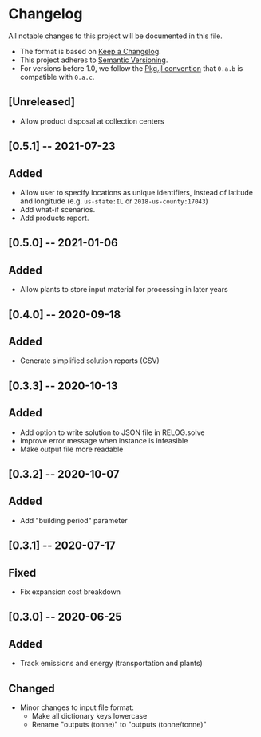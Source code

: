 # Changelog

All notable changes to this project will be documented in this file.

- The format is based on [Keep a Changelog][changelog].
- This project adheres to [Semantic Versioning][semver].
- For versions before 1.0, we follow the [Pkg.jl convention][pkjjl]
  that `0.a.b` is compatible with `0.a.c`.

[changelog]: https://keepachangelog.com/en/1.0.0/
[semver]: https://semver.org/spec/v2.0.0.html
[pkjjl]: https://pkgdocs.julialang.org/v1/compatibility/#compat-pre-1.0

## [Unreleased]

- Allow product disposal at collection centers

## [0.5.1] -- 2021-07-23
## Added
- Allow user to specify locations as unique identifiers, instead of latitude and longitude (e.g. `us-state:IL` or `2018-us-county:17043`)
- Add what-if scenarios.
- Add products report.

## [0.5.0] -- 2021-01-06
## Added
- Allow plants to store input material for processing in later years

## [0.4.0] -- 2020-09-18
## Added
- Generate simplified solution reports (CSV)

## [0.3.3] -- 2020-10-13
## Added
- Add option to write solution to JSON file in RELOG.solve
- Improve error message when instance is infeasible
- Make output file more readable

## [0.3.2] -- 2020-10-07
## Added
- Add "building period" parameter

## [0.3.1] -- 2020-07-17
## Fixed
- Fix expansion cost breakdown

## [0.3.0] -- 2020-06-25
## Added
- Track emissions and energy (transportation and plants)

## Changed
- Minor changes to input file format:
    - Make all dictionary keys lowercase
    - Rename "outputs (tonne)" to "outputs (tonne/tonne)"
